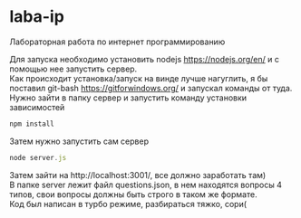 # laba-ip  
Лабораторная работа по интернет программированию  

Для запуска необходимо установить nodejs https://nodejs.org/en/ и с помощью нее запустить сервер.  
Как происходит установка/запуск на винде лучше нагуглить, я бы поставил git-bash https://gitforwindows.org/ и запускал команды от туда.  
Нужно зайти в папку сервер и запустить команду установки зависимостей  

```js
npm install
```  

Затем нужно запустить сам сервер

```js
node server.js
```  
Затем зайти на http://localhost:3001/, все должно заработать там)  
В папке server лежит файл questions.json, в нем находятся вопросы 4 типов, свои вопросы должны быть строго в таком же формате.  
Код был написан в турбо режиме, разбираться тяжко, сори(  